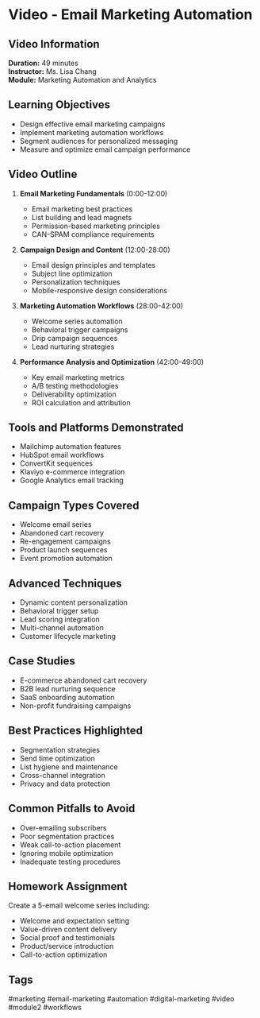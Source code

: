 # Video - Email Marketing Automation

## Video Information
**Duration:** 49 minutes  
**Instructor:** Ms. Lisa Chang  
**Module:** Marketing Automation and Analytics  

## Learning Objectives
- Design effective email marketing campaigns
- Implement marketing automation workflows
- Segment audiences for personalized messaging
- Measure and optimize email campaign performance

## Video Outline
1. **Email Marketing Fundamentals** (0:00-12:00)
   - Email marketing best practices
   - List building and lead magnets
   - Permission-based marketing principles
   - CAN-SPAM compliance requirements

2. **Campaign Design and Content** (12:00-28:00)
   - Email design principles and templates
   - Subject line optimization
   - Personalization techniques
   - Mobile-responsive design considerations

3. **Marketing Automation Workflows** (28:00-42:00)
   - Welcome series automation
   - Behavioral trigger campaigns
   - Drip campaign sequences
   - Lead nurturing strategies

4. **Performance Analysis and Optimization** (42:00-49:00)
   - Key email marketing metrics
   - A/B testing methodologies
   - Deliverability optimization
   - ROI calculation and attribution

## Tools and Platforms Demonstrated
- Mailchimp automation features
- HubSpot email workflows
- ConvertKit sequences
- Klaviyo e-commerce integration
- Google Analytics email tracking

## Campaign Types Covered
- Welcome email series
- Abandoned cart recovery
- Re-engagement campaigns
- Product launch sequences
- Event promotion automation

## Advanced Techniques
- Dynamic content personalization
- Behavioral trigger setup
- Lead scoring integration
- Multi-channel automation
- Customer lifecycle marketing

## Case Studies
- E-commerce abandoned cart recovery
- B2B lead nurturing sequence
- SaaS onboarding automation
- Non-profit fundraising campaigns

## Best Practices Highlighted
- Segmentation strategies
- Send time optimization
- List hygiene and maintenance
- Cross-channel integration
- Privacy and data protection

## Common Pitfalls to Avoid
- Over-emailing subscribers
- Poor segmentation practices
- Weak call-to-action placement
- Ignoring mobile optimization
- Inadequate testing procedures

## Homework Assignment
Create a 5-email welcome series including:
- Welcome and expectation setting
- Value-driven content delivery
- Social proof and testimonials
- Product/service introduction
- Call-to-action optimization

## Tags
#marketing #email-marketing #automation #digital-marketing #video #module2 #workflows
